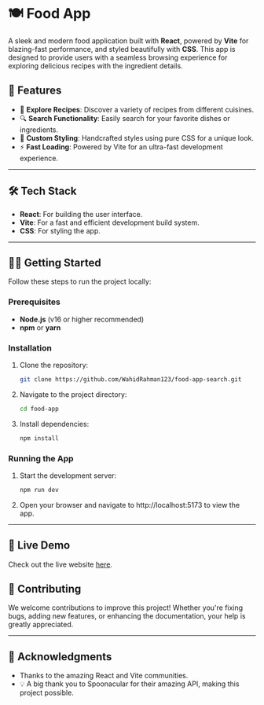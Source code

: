 # 🍽️ Food App

A sleek and modern food application built with **React**, powered by **Vite** for blazing-fast performance, and styled beautifully with **CSS**. This app is designed to provide users with a seamless browsing experience for exploring delicious recipes with the ingredient details.

## 🚀 Features

- 🛒 **Explore Recipes**: Discover a variety of recipes from different cuisines.
- 🔍 **Search Functionality**: Easily search for your favorite dishes or ingredients.
- 🎨 **Custom Styling**: Handcrafted styles using pure CSS for a unique look.
- ⚡ **Fast Loading**: Powered by Vite for an ultra-fast development experience.

---

## 🛠️ Tech Stack

- **React**: For building the user interface.
- **Vite**: For a fast and efficient development build system.
- **CSS**: For styling the app.

---

## 🧑‍💻 Getting Started

Follow these steps to run the project locally:

### Prerequisites

- **Node.js** (v16 or higher recommended)
- **npm** or **yarn**

### Installation

1. Clone the repository:
   ```bash
   git clone https://github.com/WahidRahman123/food-app-search.git

2. Navigate to the project directory:
   ```bash
   cd food-app
   
3. Install dependencies:
   ```bash
   npm install

### Running the App

1. Start the development server:
   ```bash
   npm run dev
   
2. Open your browser and navigate to http://localhost:5173 to view the app.

---

## 🔴 Live Demo

Check out the live website [here](https://WahidRahman123.github.io/food-app-search/).


## 📝 Contributing

We welcome contributions to improve this project! Whether you're fixing bugs, adding new features, or enhancing the documentation, your help is greatly appreciated.

---

## 🤝 Acknowledgments

* Thanks to the amazing React and Vite communities.
* 💡 A big thank you to Spoonacular for their amazing API, making this project possible.

